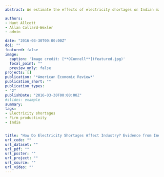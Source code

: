 ```yaml
---
abstract: We estimate the effects of electricity shortages on Indian manufacturers, instrumenting with supply shifts from hydroelectric power availability. We estimate that India’s average reported level of shortages reduces the average plant’s revenues and producer surplus by 5 to 10 percent, but average productivity losses are significantly smaller because most inputs can be stored during outages. Shortages distort the plant size distribution, as there are significant economies of scale in generator costs and shortages more severely affect plants without generators. Simulations show that offering interruptible retail electricity contracts could substantially reduce the impacts of shortages. <br> <a href="http://www.voxeu.org/article/electricity-shortages-and-industry-evidence-india">VoxEU</a> | <a href="http://www.ideasforindia.in/article.aspx?article_id=1716">I4I</a><br><a href="https://www.dropbox.com/s/i3rl0sc1h3vayn4/ACO_Replication.zip?dl=0">Replication files</a> | <a href="assets/ASI_state codes_1974-2010.csv">ASI state codes file</a>

authors:
- Hunt Allcott
- Allan Collard-Wexler
- admin

date: "2016-03-30T00:00:00Z"
doi: ""
featured: false
image:
  caption: 'Image credit: [**OConnell**](featured.jpg)'
  focal_point: ""
  preview_only: false
projects: []
publication: '*American Economic Review*'
publication_short: ""
publication_types:
- "2"
publishDate: "2016-03-30T00:00:00Z"
#slides: example
summary: 
tags:
- Electricity shortages
- Firm productivity
- India


title: "How Do Electricity Shortages Affect Industry? Evidence from India"
url_code: ""
url_dataset: ""
url_pdf: ""
url_poster: ""
url_project: ""
url_source: ""
url_video: ""
---
```

